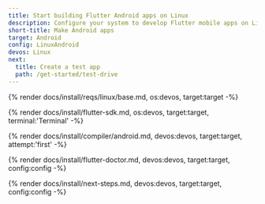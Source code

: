 ```yaml
---
title: Start building Flutter Android apps on Linux
description: Configure your system to develop Flutter mobile apps on Linux and Android.
short-title: Make Android apps
target: Android
config: LinuxAndroid
devos: Linux
next:
  title: Create a test app
  path: /get-started/test-drive
---
```


{% render docs/install/reqs/linux/base.md, os:devos, target:target -%}

{% render docs/install/flutter-sdk.md, os:devos, target:target, terminal:'Terminal' -%}

{% render docs/install/compiler/android.md, devos:devos, target:target, attempt:'first' -%}

{% render docs/install/flutter-doctor.md, devos:devos, target:target, config:config -%}

{% render docs/install/next-steps.md, devos:devos, target:target, config:config -%}
